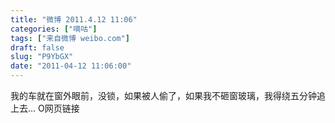```yaml
---
title: "微博 2011.4.12 11:06"
categories: ["嘀咕"]
tags: ["来自微博 weibo.com"]
draft: false
slug: "P9YbGX"
date: "2011-04-12 11:06:00"
---
```


<p>我的车就在窗外眼前，没锁，如果被人偷了，如果我不砸窗玻璃，我得绕五分钟追上去… O网页链接 ​​​​</p>

